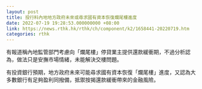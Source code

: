 ```yaml
---
layout: post
title: 投行料內地地方政府未來或尋求國有資本恢復爛尾樓進度
date: 2022-07-19 19:28:53.000000000 +08:00
link: https://news.rthk.hk/rthk/ch/component/k2/1658441-20220719.htm
categories: rthk
---
```


有報道稱內地監管部門考慮向「爛尾樓」停貸業主提供還款緩衝期，不過分析認為，做法只是安撫市場情緒，未能解決交樓問題。

有投資銀行預期，地方政府未來可能尋求國有資本恢復「爛尾樓」進度，又認為大多數銀行有足夠盈利同撥備，抵禦按揭還款緩衝帶來的金融風險。
